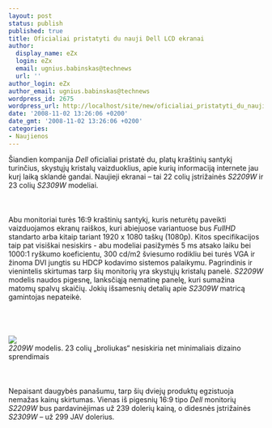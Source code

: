 ```yaml
---
layout: post
status: publish
published: true
title: Oficialiai pristatyti du nauji Dell LCD ekranai
author:
  display_name: eZx
  login: eZx
  email: ugnius.babinskas@technews
  url: ''
author_login: eZx
author_email: ugnius.babinskas@technews
wordpress_id: 2675
wordpress_url: http://localhost/site/new/oficialiai_pristatyti_du_nauji_dell_lcd_ekranai/
date: '2008-11-02 13:26:06 +0200'
date_gmt: '2008-11-02 13:26:06 +0200'
categories:
- Naujienos
---
```

<p>Šiandien kompanija <i>Dell</i> oficialiai pristatė du, platų kraštinių santykį turinčius, skystųjų kristalų vaizduoklius, apie kurių informaciją internete jau kurį laiką sklandė gandai. Naujieji ekranai – tai 22 colių įstrižainės <i>S2209W</i> ir 23 colių <i>S2309W</i> modeliai.<br />
<br><br />
<br>Abu monitoriai turės 16:9 kraštinių santykį, kuris neturėtų paveikti vaizduojamos ekranų raiškos, kuri abiejuose variantuose bus <i>FullHD</i> standarto arba kitaip tariant 1920 x 1080 taškų (1080p). Kitos specifikacijos taip pat visiškai nesiskirs - abu modeliai pasižymės 5 ms atsako laiku bei 1000:1 ryškumo koeficientu, 300 cd/m2 šviesumo rodikliu bei turės VGA ir žinoma DVI jungtis su HDCP kodavimo sistemos palaikymu. Pagrindinis ir vienintelis skirtumas tarp šių monitorių yra skystųjų kristalų panelė. <i>S2209W</i> modelis naudos pigesnę, lanksčiąją nematinę panelę, kuri sumažina matomų spalvų skaičių. Jokių išsamesnių detalių apie <i>S2309W</i> matricą gamintojas nepateikė.<br />
<br><br />
<br><br><img src="http://www.technews.lt/upl/Failai/dell_2209w_LCD_large.jpg"><br><span class="saltinis"><i>2209W</i> modelis. 23 colių „broliukas“ nesiskiria net minimaliais dizaino sprendimais</span><br />
<br><br />
<br>Nepaisant daugybės panašumu, tarp šių dviejų produktų egzistuoja nemažas kainų skirtumas. Vienas iš pigesnių 16:9 tipo <i>Dell</i> monitorių <i>S2209W</i> bus pardavinėjimas už 239 dolerių kainą, o didesnės įstrižainės <i>S2309W</i> – už 299 JAV dolerius.<br />
<br><br />
<br><br />
<br></p>
